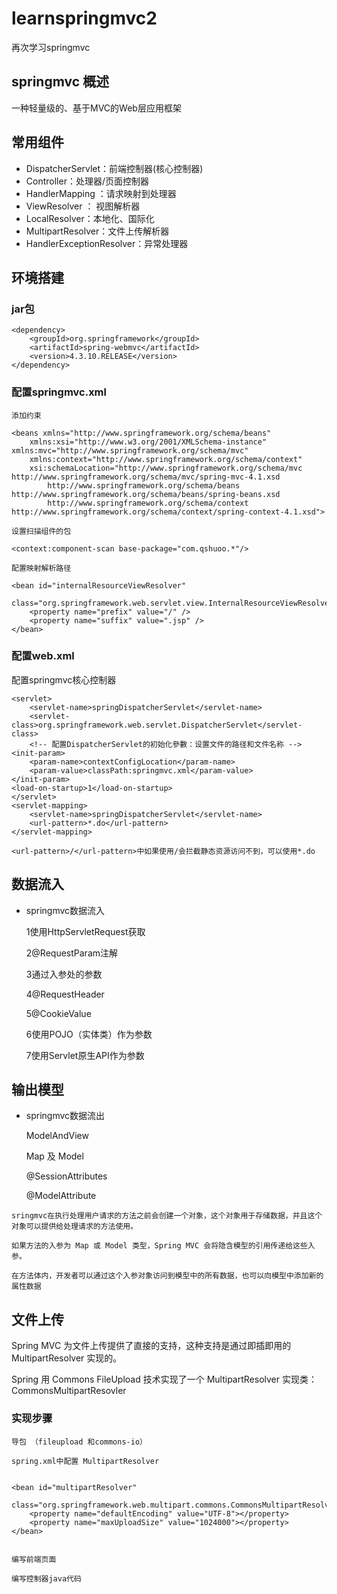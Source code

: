 # learnspringmvc2
再次学习springmvc
## springmvc 概述
一种轻量级的、基于MVC的Web层应用框架

## 常用组件
*	DispatcherServlet：前端控制器(核心控制器)
*	Controller：处理器/页面控制器
*	HandlerMapping ：请求映射到处理器
*	ViewResolver ： 视图解析器
*	LocalResolver：本地化、国际化
*	MultipartResolver：文件上传解析器
*	HandlerExceptionResolver：异常处理器

## 环境搭建
### jar包
	<dependency>
	    <groupId>org.springframework</groupId>
	    <artifactId>spring-webmvc</artifactId>
	    <version>4.3.10.RELEASE</version>
	</dependency>

### 配置springmvc.xml

	添加约束

	<beans xmlns="http://www.springframework.org/schema/beans"
		xmlns:xsi="http://www.w3.org/2001/XMLSchema-instance" xmlns:mvc="http://www.springframework.org/schema/mvc"
		xmlns:context="http://www.springframework.org/schema/context"
		xsi:schemaLocation="http://www.springframework.org/schema/mvc http://www.springframework.org/schema/mvc/spring-mvc-4.1.xsd
			http://www.springframework.org/schema/beans http://www.springframework.org/schema/beans/spring-beans.xsd
			http://www.springframework.org/schema/context http://www.springframework.org/schema/context/spring-context-4.1.xsd">
			
	设置扫描组件的包

	<context:component-scan base-package="com.qshuoo.*"/>

	配置映射解析路径

	<bean id="internalResourceViewResolver"
		class="org.springframework.web.servlet.view.InternalResourceViewResolver">
		<property name="prefix" value="/" />
		<property name="suffix" value=".jsp" />
	</bean>

### 配置web.xml
配置springmvc核心控制器

	<servlet>
		<servlet-name>springDispatcherServlet</servlet-name>
		<servlet-class>org.springframework.web.servlet.DispatcherServlet</servlet-class>
		<!-- 配置DispatcherServlet的初始化參數：设置文件的路径和文件名称 -->
	<init-param>
		<param-name>contextConfigLocation</param-name>
		<param-value>classPath:springmvc.xml</param-value>
	</init-param>
	<load-on-startup>1</load-on-startup>
	</servlet>
	<servlet-mapping>
		<servlet-name>springDispatcherServlet</servlet-name>
		<url-pattern>*.do</url-pattern>
	</servlet-mapping> 
	
`<url-pattern>/</url-pattern>中如果使用/会拦截静态资源访问不到，可以使用*.do`


## 数据流入
	
*	springmvc数据流入	

	1使用HttpServletRequest获取	
	
	2@RequestParam注解	
	
	3通过入参处的参数		
	
	4@RequestHeader 	
	
	5@CookieValue 		
	
	6使用POJO（实体类）作为参数		
	
	7使用Servlet原生API作为参数		

## 输出模型

*	springmvc数据流出

	ModelAndView	

	Map 及 Model

	@SessionAttributes

	@ModelAttribute

`sringmvc在执行处理用户请求的方法之前会创建一个对象，这个对象用于存储数据，并且这个对象可以提供给处理请求的方法使用。`

`如果方法的入参为 Map 或 Model 类型，Spring MVC 会将隐含模型的引用传递给这些入参。`

`在方法体内，开发者可以通过这个入参对象访问到模型中的所有数据，也可以向模型中添加新的属性数据`
				

## 文件上传

Spring MVC 为文件上传提供了直接的支持，这种支持是通过即插即用的 MultipartResolver 实现的。          
		
Spring 用 Commons FileUpload 技术实现了一个 MultipartResolver 实现类：CommonsMultipartResovler     

### 实现步骤
	导包 （fileupload 和commons-io）

	spring.xml中配置 MultipartResolver


	<bean id="multipartResolver"
		class="org.springframework.web.multipart.commons.CommonsMultipartResolver">
		<property name="defaultEncoding" value="UTF-8"></property>
		<property name="maxUploadSize" value="1024000"></property>
	</bean>
	
	
	编写前端页面

	编写控制器java代码


